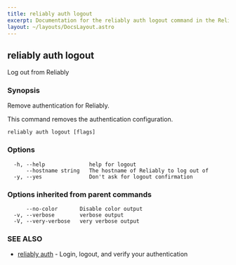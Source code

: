 ```yaml
---
title: reliably auth logout
excerpt: Documentation for the reliably auth logout command in the Reliably CLI
layout: ~/layouts/DocsLayout.astro
---
```

## reliably auth logout

Log out from Reliably

### Synopsis

Remove authentication for Reliably.

This command removes the authentication configuration.

```
reliably auth logout [flags]
```

### Options

```
  -h, --help              help for logout
      --hostname string   The hostname of Reliably to log out of
  -y, --yes               Don't ask for logout confirmation
```

### Options inherited from parent commands

```
      --no-color       Disable color output
  -v, --verbose        verbose output
  -V, --very-verbose   very verbose output
```

### SEE ALSO

* [reliably auth](/docs/reference/cli/reliably_auth/)	 - Login, logout, and verify your authentication

